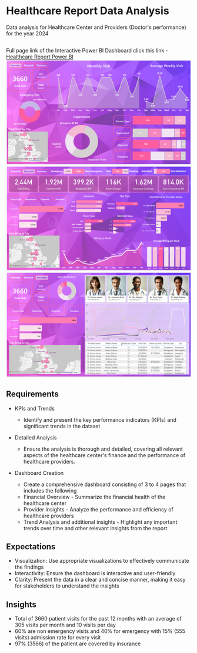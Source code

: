 # Healthcare Report Data Analysis
Data analysis for Healthcare Center and Providers (Doctor's performance) for the year 2024
##
Full page link of the Interactive Power BI Dashboard click this link - [Healthcare Report Power BI](https://app.powerbi.com/reportEmbed?reportId=0140ecd7-ebf9-4741-aaab-e28006f88c04&autoAuth=true&ctid=a4e78b81-874a-4832-88f0-12bd163108f4)
![HealthCare](HealthCare_ss1.PNG)
![HealthCare](HealthCare_ss2.PNG)
![HealthCare](HealthCare_ss3.PNG)


## Requirements

-  KPIs and Trends
    - Identify and present the key performance indicators (KPIs) and significant trends in the dataset
 
-  Detailed Analysis
    -  Ensure the analysis is thorough and detailed, covering all relevant aspects of the healthcare center's finance and the performance of healthcare providers.

-  Dashboard Creation
    -  Create a comprehensive dashboard consisting of 3 to 4 pages that includes the following
      -  Financial Overview - Summarize the financial health of the healthcare center
      -  Provider Insights - Analyze the performance and efficiency of healthcare providers
      -  Trend Analysis and additional insights - Highlight any important trends over time and other relevant insights from the report

## Expectations

- Visualization: Use appropriate visualizations to effectively communicate the findings
-	Interactivity: Ensure the dashboard is interactive and user-friendly
-	Clarity: Present the data in a clear and concise manner, making it easy for stakeholders to understand the insights

## Insights

 - Total of 3660 patient visits for the past 12 months with an average of 305 visits per month and 10 visits per day
 - 60% are non emergency visits and 40% for emergency with 15% (555 visits) admission rate for every visit
 - 97% (3566) of the patient are covered by insurance
